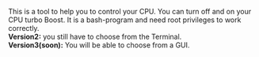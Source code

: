 This is a tool to help you to control your CPU. 
You can turn off and on your CPU turbo Boost. It is a bash-program and need root privileges to work correctly.</br>
<b>Version2:</b> you still have to choose from the Terminal.</br>
<b>Version3(soon):</b> You will be able to choose from a GUI. </br>
